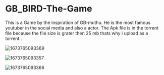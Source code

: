 # GB_BIRD-The-Game
This is a Game by the inspiration of GB-muthu. He is the most famous youtuber in the social media and also a actor.
The Apk file is in the torrent file because the file size is grater then 25 mb thats why i upload as a torrent..

   ![1673765093369](https://user-images.githubusercontent.com/74350077/212528040-a8d7aefa-28b9-46b6-b1fe-aa7a667abe91.jpg)



![1673765093357](https://user-images.githubusercontent.com/74350077/212528055-a47f4e92-8748-4a28-8178-2f8776c351c0.jpg)



![1673765093366](https://user-images.githubusercontent.com/74350077/212528057-f9343c87-2757-46b4-8e99-acfc0bc494ca.jpg)

